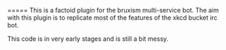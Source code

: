 =====
This is a factoid plugin for the bruxism multi-service bot.  The aim with
this plugin is to replicate most of the features of the xkcd bucket irc bot.

This code is in very early stages and is still a bit messy.  
